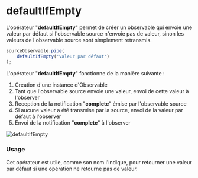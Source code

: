 # defaultIfEmpty
L'opérateur "**defaultIfEmpty**" permet de créer un observable qui envoie une valeur par défaut 
si l'observable source n'envoie pas de valeur, sinon les valeurs de l'observable source
sont simplement retransmis.

```javascript
sourceObservable.pipe(
    defaultIfEmpty('Valeur par défaut')
);
```

L'opérateur "**defaultIfEmpty**" fonctionne de la manière suivante :
1. Creation d'une instance d'Observable
2. Tant que l'observable source envoie une valeur, envoi de cette valeur à l'observer
3. Reception de la notification "**complete**" émise par l'observable source
4. Si aucune valeur a été transmise par la source, envoi de la valeur par défaut à l'observer
5. Envoi de la notification "**complete**" à l'observer

![defaultIfEmpty](http://www.plantuml.com/plantuml/proxy?cache=no&src=https://raw.githubusercontent.com/cedriclecocq/rxjs-exemple/main/conditional/defaultIfEmpty/defaultIfEmpty.puml)

### Usage

Cet opérateur est utile, comme son nom l'indique, pour retourner une valeur par défaut
si une opération ne retourne pas de valeur.
